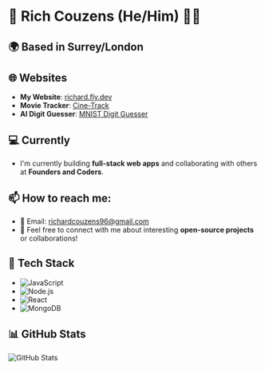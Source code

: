 # 👋 Rich Couzens (He/Him) 👨‍💻

## 🌍 Based in Surrey/London

## 🌐 Websites
- **My Website**: [richard.fly.dev](https://richard.fly.dev)
- **Movie Tracker**: [Cine-Track](https://cine-track.fly.dev/)
- **AI Digit Guesser**: [MNIST Digit Guesser](https://mnist-digit-guesser.fly.dev/)

## 💻 Currently
- I'm currently building **full-stack web apps** and collaborating with others at **Founders and Coders**.

## 📫 How to reach me:
- 📧 Email: [richardcouzens96@gmail.com](mailto:richardcouzens96@gmail.com)
- 💬 Feel free to connect with me about interesting **open-source projects** or collaborations!

## 🚀 Tech Stack
- ![JavaScript](https://img.shields.io/badge/JavaScript-F7DF1E?style=for-the-badge&logo=javascript&logoColor=black)
- ![Node.js](https://img.shields.io/badge/Node.js-43853D?style=for-the-badge&logo=node.js&logoColor=white)
- ![React](https://img.shields.io/badge/React-61DAFB?style=for-the-badge&logo=react&logoColor=black)
- ![MongoDB](https://img.shields.io/badge/MongoDB-47A248?style=for-the-badge&logo=mongodb&logoColor=white)

## 📊 GitHub Stats
![GitHub Stats](https://github-readme-stats.vercel.app/api?username=arecouz&show_icons=true&theme=dark)
